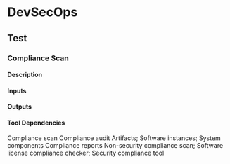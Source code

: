 # DevSecOps

## Test

### Compliance Scan

#### Description

#### Inputs

#### Outputs

#### Tool Dependencies

Compliance
scan
Compliance audit Artifacts;
Software instances;
System components
Compliance
reports
Non-security
compliance
scan;
Software license
compliance
checker;
Security
compliance tool
